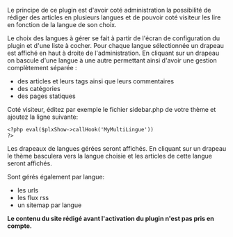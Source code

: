 Le principe de ce plugin est d'avoir coté administration la possibilité de rédiger des articles en plusieurs langues et de pouvoir coté visiteur les lire en fonction de la langue de son choix.


Le choix des langues à gérer se fait à partir de l'écran de configuration du plugin et d'une liste à cocher.
Pour chaque langue sélectionnée un drapeau est affiché en haut à droite de l'administration.
En cliquant sur un drapeau on bascule d'une langue à une autre permettant ainsi d'avoir une gestion complètement séparée :
- des articles et leurs tags ainsi que leurs commentaires
- des catégories
- des pages statiques


Coté visiteur, éditez par exemple le fichier sidebar.php de votre thème et ajoutez la ligne suivante:

<code>&lt;?php eval($plxShow->callHook('MyMultiLingue')) ?></code>


Les drapeaux de langues gérées seront affichés. En cliquant sur un drapeau le thème basculera vers la langue choisie et les articles de cette langue seront affichés.

Sont gérés également par langue:
- les urls
- les flux rss
- un sitemap par langue
 
<b>Le contenu du site rédigé avant l'activation du plugin n'est pas pris en compte.</b>
